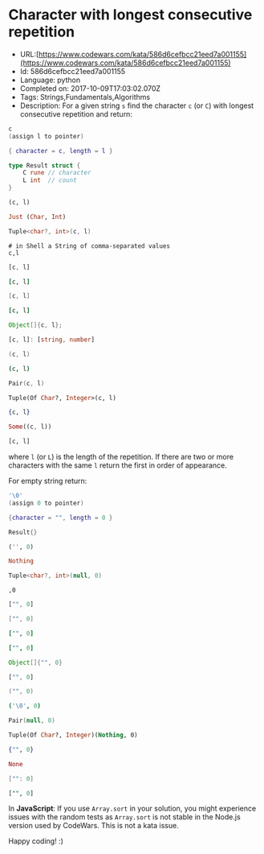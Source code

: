 # Character with longest consecutive repetition

 - URL:[https://www.codewars.com/kata/586d6cefbcc21eed7a001155](https://www.codewars.com/kata/586d6cefbcc21eed7a001155)
 - Id: 586d6cefbcc21eed7a001155
 - Language: python
 - Completed on: 2017-10-09T17:03:02.070Z
 - Tags: Strings,Fundamentals,Algorithms
 - Description:
For a given string `s` find the character `c` (or `C`) with longest consecutive repetition and return:

```c
c
(assign l to pointer)
```
```lua
{ character = c, length = l }
```
```go
type Result struct {
	C rune // character
	L int  // count
}
```
```python
(c, l)
```
```haskell
Just (Char, Int)
```
```csharp
Tuple<char?, int>(c, l)
```
```shell
# in Shell a String of comma-separated values
c,l
```
```javascript
[c, l]
```
```ruby
[c, l]
```
```groovy
[c, l]
```
```coffeescript
[c, l]
```
```java
Object[]{c, l};
```
```typescript
[c, l]: [string, number]
```
```scala
(c, l)
```
```nim
(c, l)
```
```kotlin
Pair(c, l)
```
```vb
Tuple(Of Char?, Integer>(c, l)
```
```elixir
{c, l}
```
```rust
Some((c, l))
```
```perl
[c, l]
```


where `l` (or `L`) is the length of the repetition. If there are two or more characters with the same `l` return the first in order of appearance.

For empty string return:

```c
'\0'
(assign 0 to pointer)
```
```lua
{character = "", length = 0 }
```
```go
Result{}
```
```python
('', 0)
```
```haskell
Nothing
```
```csharp
Tuple<char?, int>(null, 0)
```
```shell
,0
```
```javascript
["", 0]
```
```groovy
["", 0]
```
```ruby
["", 0]
```
```coffeescript
["", 0]
```
```java
Object[]{"", 0}
```
```typescript
["", 0]
```
```scala
("", 0)
```
```nim
('\0', 0)
```
```kotlin
Pair(null, 0)
```
```vb
Tuple(Of Char?, Integer)(Nothing, 0)
```
```elixir
{"", 0}
```
```rust
None
```
```swift
["": 0]
```
```perl
["", 0]
```

In **JavaScript**: If you use `Array.sort` in your solution, you might experience issues with the random tests as `Array.sort` is not stable in the Node.js version used by CodeWars. This is not a kata issue.

Happy coding! :)
